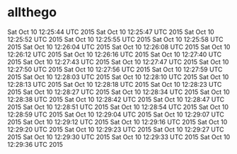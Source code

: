 # allthego
Sat Oct 10 12:25:44 UTC 2015
Sat Oct 10 12:25:47 UTC 2015
Sat Oct 10 12:25:52 UTC 2015
Sat Oct 10 12:25:55 UTC 2015
Sat Oct 10 12:25:58 UTC 2015
Sat Oct 10 12:26:04 UTC 2015
Sat Oct 10 12:26:08 UTC 2015
Sat Oct 10 12:26:12 UTC 2015
Sat Oct 10 12:26:16 UTC 2015
Sat Oct 10 12:27:40 UTC 2015
Sat Oct 10 12:27:43 UTC 2015
Sat Oct 10 12:27:47 UTC 2015
Sat Oct 10 12:27:50 UTC 2015
Sat Oct 10 12:27:56 UTC 2015
Sat Oct 10 12:27:59 UTC 2015
Sat Oct 10 12:28:03 UTC 2015
Sat Oct 10 12:28:10 UTC 2015
Sat Oct 10 12:28:13 UTC 2015
Sat Oct 10 12:28:18 UTC 2015
Sat Oct 10 12:28:23 UTC 2015
Sat Oct 10 12:28:27 UTC 2015
Sat Oct 10 12:28:34 UTC 2015
Sat Oct 10 12:28:38 UTC 2015
Sat Oct 10 12:28:42 UTC 2015
Sat Oct 10 12:28:47 UTC 2015
Sat Oct 10 12:28:51 UTC 2015
Sat Oct 10 12:28:54 UTC 2015
Sat Oct 10 12:28:59 UTC 2015
Sat Oct 10 12:29:04 UTC 2015
Sat Oct 10 12:29:07 UTC 2015
Sat Oct 10 12:29:12 UTC 2015
Sat Oct 10 12:29:16 UTC 2015
Sat Oct 10 12:29:20 UTC 2015
Sat Oct 10 12:29:23 UTC 2015
Sat Oct 10 12:29:27 UTC 2015
Sat Oct 10 12:29:30 UTC 2015
Sat Oct 10 12:29:33 UTC 2015
Sat Oct 10 12:29:36 UTC 2015

